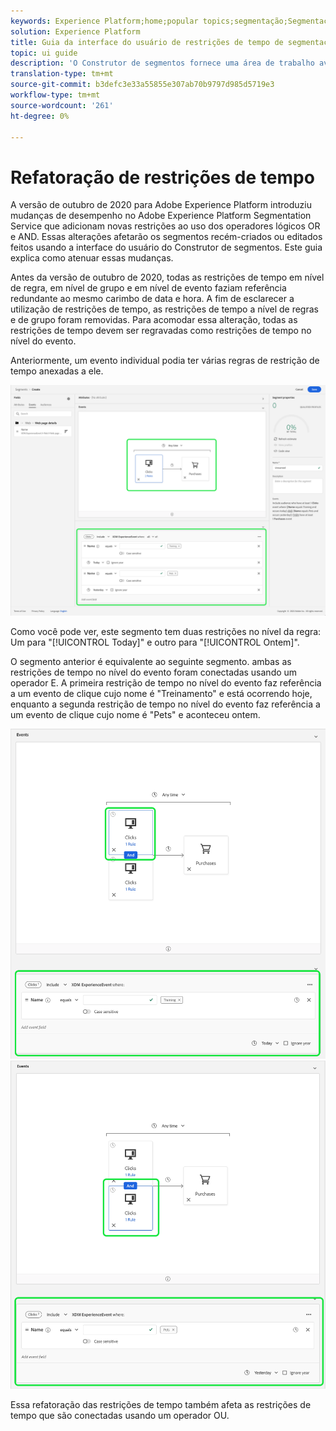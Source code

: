 ```yaml
---
keywords: Experience Platform;home;popular topics;segmentação;Segmentação;construtor de segmentos;Construtor de segmentos
solution: Experience Platform
title: Guia da interface do usuário de restrições de tempo de segmentação refatorizadas
topic: ui guide
description: 'O Construtor de segmentos fornece uma área de trabalho avançada que permite interagir com elementos de dados do Perfil. A área de trabalho fornece controles intuitivos para criar e editar regras, como os blocos de arrastar e soltar usados para representar propriedades de dados. '
translation-type: tm+mt
source-git-commit: b3defc3e33a55855e307ab70b9797d985d5719e3
workflow-type: tm+mt
source-wordcount: '261'
ht-degree: 0%

---
```



# Refatoração de restrições de tempo

A versão de outubro de 2020 para Adobe Experience Platform introduziu mudanças de desempenho no Adobe Experience Platform Segmentation Service que adicionam novas restrições ao uso dos operadores lógicos OR e AND. Essas alterações afetarão os segmentos recém-criados ou editados feitos usando a interface do usuário do Construtor de segmentos. Este guia explica como atenuar essas mudanças.

Antes da versão de outubro de 2020, todas as restrições de tempo em nível de regra, em nível de grupo e em nível de evento faziam referência redundante ao mesmo carimbo de data e hora. A fim de esclarecer a utilização de restrições de tempo, as restrições de tempo a nível de regras e de grupo foram removidas. Para acomodar essa alteração, todas as restrições de tempo devem ser regravadas como restrições de tempo no nível do evento.

Anteriormente, um evento individual podia ter várias regras de restrição de tempo anexadas a ele.

![](../images/ui/segment-refactoring/former-time-constraint.png)

Como você pode ver, este segmento tem duas restrições no nível da regra: Um para &quot;[!UICONTROL Today]&quot; e outro para &quot;[!UICONTROL Ontem]&quot;.

O segmento anterior é equivalente ao seguinte segmento. ambas as restrições de tempo no nível do evento foram conectadas usando um operador E. A primeira restrição de tempo no nível do evento faz referência a um evento de clique cujo nome é &quot;Treinamento&quot; e está ocorrendo hoje, enquanto a segunda restrição de tempo no nível do evento faz referência a um evento de clique cujo nome é &quot;Pets&quot; e aconteceu ontem.

![](../images/ui/segment-refactoring/time-constraint-1.png) ![](../images/ui/segment-refactoring/time-constraint-2.png)

Essa refatoração das restrições de tempo também afeta as restrições de tempo que são conectadas usando um operador OU.